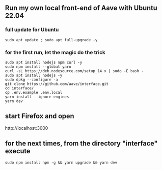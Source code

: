 ## Run my own local front-end of Aave with Ubuntu 22.04

### full update for Ubuntu
```
sudo apt update ; sudo apt full-upgrade -y
```

### for the first run, let the magic do the trick
```
sudo apt install nodejs npm curl -y
sudo npm install --global yarn
curl -sL https://deb.nodesource.com/setup_14.x | sudo -E bash -
sudo apt install nodejs -y
sudo dpkg --configure -a
git clone https://github.com/aave/interface.git
cd interface/
cp .env.example .env.local
yarn install --ignore-engines
yarn dev
```

## start Firefox and open
http://localhost:3000

## for the next times, from the directory "interface" execute
```
sudo npm install npm -g && yarn upgrade && yarn dev
```
